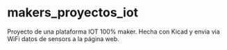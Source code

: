 # makers_proyectos_iot
Proyecto de una plataforma IOT 100% maker. Hecha con Kicad y envia via WiFi datos de sensors a la página web.
